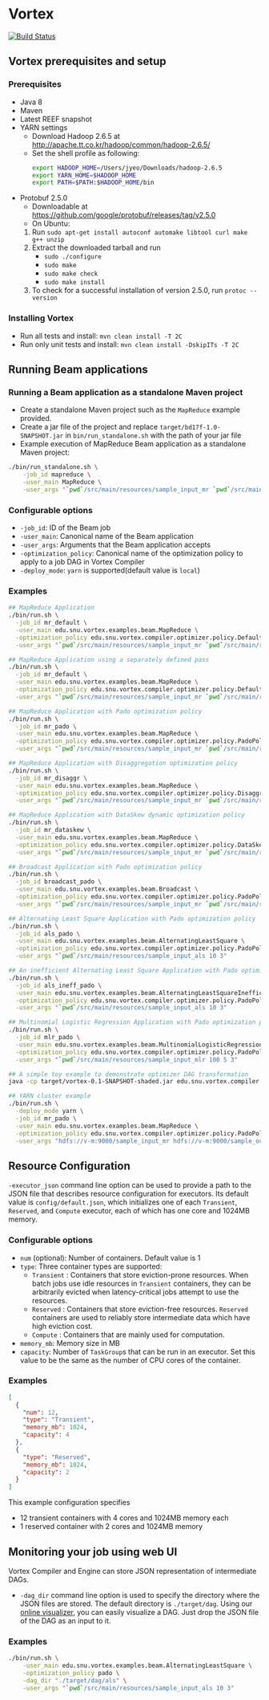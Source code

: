 # Vortex 
[![Build Status](https://cmsbuild.snu.ac.kr/buildStatus/icon?job=Vortex-master)](https://cmsbuild.snu.ac.kr/job/Vortex-master/)

## Vortex prerequisites and setup

### Prerequisites
* Java 8
* Maven
* Latest REEF snapshot
* YARN settings
    * Download Hadoop 2.6.5 at http://apache.tt.co.kr/hadoop/common/hadoop-2.6.5/
    * Set the shell profile as following:
        ```bash
        export HADOOP_HOME=/Users/jyeo/Downloads/hadoop-2.6.5
        export YARN_HOME=$HADOOP_HOME
        export PATH=$PATH:$HADOOP_HOME/bin
        ```
* Protobuf 2.5.0
    * Downloadable at https://github.com/google/protobuf/releases/tag/v2.5.0
    * On Ubuntu:
    1. Run `sudo apt-get install autoconf automake libtool curl make g++ unzip`
    2. Extract the downloaded tarball and run
        * `sudo ./configure`
        * `sudo make`
        * `sudo make check`
        * `sudo make install`
    3. To check for a successful installation of version 2.5.0, run `protoc --version`

### Installing Vortex
* Run all tests and install: `mvn clean install -T 2C`
* Run only unit tests and install: `mvn clean install -DskipITs -T 2C`

## Running Beam applications
### Running a Beam application as a standalone Maven project
* Create a standalone Maven project such as the `MapReduce` example provided.
* Create a jar file of the project and replace `target/bd17f-1.0-SNAPSHOT.jar` in `bin/run_standalone.sh` with the path of your jar file
* Example execution of MapReduce Beam application as a standalone Maven project:
```bash
./bin/run_standalone.sh \
	-job_id mapreduce \
	-user_main MapReduce \
	-user_args "`pwd`/src/main/resources/sample_input_mr `pwd`/src/main/resources/sample_output"
```
### Configurable options
* `-job_id`: ID of the Beam job
* `-user_main`: Canonical name of the Beam application
* `-user_args`: Arguments that the Beam application accepts
* `-optimization_policy`: Canonical name of the optimization policy to apply to a job DAG in Vortex Compiler
* `-deploy_mode`: `yarn` is supported(default value is `local`)

### Examples
```bash
## MapReduce Application
./bin/run.sh \
  -job_id mr_default \
  -user_main edu.snu.vortex.examples.beam.MapReduce \
  -optimization_policy edu.snu.vortex.compiler.optimizer.policy.DefaultPolicy \
  -user_args "`pwd`/src/main/resources/sample_input_mr `pwd`/src/main/resources/sample_output"

## MapReduce Application using a separately defined pass
./bin/run.sh \
  -job_id mr_default \
  -user_main edu.snu.vortex.examples.beam.MapReduce \
  -optimization_policy edu.snu.vortex.compiler.optimizer.policy.DefaultPolicyWithSeparatePass \
  -user_args "`pwd`/src/main/resources/sample_input_mr `pwd`/src/main/resources/sample_output"

## MapReduce Application with Pado optimization policy
./bin/run.sh \
  -job_id mr_pado \
  -user_main edu.snu.vortex.examples.beam.MapReduce \
  -optimization_policy edu.snu.vortex.compiler.optimizer.policy.PadoPolicy \
  -user_args "`pwd`/src/main/resources/sample_input_mr `pwd`/src/main/resources/sample_output"

## MapReduce Application with Disaggregation optimization policy
./bin/run.sh \
  -job_id mr_disaggr \
  -user_main edu.snu.vortex.examples.beam.MapReduce \
  -optimization_policy edu.snu.vortex.compiler.optimizer.policy.DisaggregationPolicy \
  -user_args "`pwd`/src/main/resources/sample_input_mr `pwd`/src/main/resources/sample_output"

## MapReduce Application with DataSkew dynamic optimization policy
./bin/run.sh \
  -job_id mr_dataskew \
  -user_main edu.snu.vortex.examples.beam.MapReduce \
  -optimization_policy edu.snu.vortex.compiler.optimizer.policy.DataSkewPolicy \
  -user_args "`pwd`/src/main/resources/sample_input_mr `pwd`/src/main/resources/sample_output"

## Broadcast Application with Pado optimization policy
./bin/run.sh \
  -job_id broadcast_pado \
  -user_main edu.snu.vortex.examples.beam.Broadcast \
  -optimization_policy edu.snu.vortex.compiler.optimizer.policy.PadoPolicy \
  -user_args "`pwd`/src/main/resources/sample_input_mr `pwd`/src/main/resources/sample_output"

## Alternating Least Square Application with Pado optimization policy
./bin/run.sh \
  -job_id als_pado \
  -user_main edu.snu.vortex.examples.beam.AlternatingLeastSquare \
  -optimization_policy edu.snu.vortex.compiler.optimizer.policy.PadoPolicy \
  -user_args "`pwd`/src/main/resources/sample_input_als 10 3"

## An inefficient Alternating Least Square Application with Pado optimization policy (to show optimizer functionalities)
./bin/run.sh \
  -job_id als_ineff_pado \
  -user_main edu.snu.vortex.examples.beam.AlternatingLeastSquareInefficient \
  -optimization_policy edu.snu.vortex.compiler.optimizer.policy.PadoPolicy \
  -user_args "`pwd`/src/main/resources/sample_input_als 10 3"

## Multinomial Logistic Regression Application with Pado optimization policy
./bin/run.sh \
  -job_id mlr_pado \
  -user_main edu.snu.vortex.examples.beam.MultinomialLogisticRegression \
  -optimization_policy edu.snu.vortex.compiler.optimizer.policy.PadoPolicy \
  -user_args "`pwd`/src/main/resources/sample_input_mlr 100 5 3"

## A simple toy example to demonstrate optimizer DAG transformation
java -cp target/vortex-0.1-SNAPSHOT-shaded.jar edu.snu.vortex.compiler.optimizer.examples.MapReduceDisaggregationOptimization

## YARN cluster example
./bin/run.sh \
  -deploy_mode yarn \
  -job_id mr_pado \
  -user_main edu.snu.vortex.examples.beam.MapReduce \
  -optimization_policy edu.snu.vortex.compiler.optimizer.policy.PadoPolicy \
  -user_args "hdfs://v-m:9000/sample_input_mr hdfs://v-m:9000/sample_output_mr"
```

## Resource Configuration
`-executor_json` command line option can be used to provide a path to the JSON file that describes resource configuration for executors. Its default value is `config/default.json`, which initializes one of each `Transient`, `Reserved`, and `Compute` executor, each of which has one core and 1024MB memory.

### Configurable options
* `num` (optional): Number of containers. Default value is 1
* `type`:  Three container types are supported:
	* `Transient` : Containers that store eviction-prone resources. When batch jobs use idle resources in `Transient` containers, they can be arbitrarily evicted when latency-critical jobs attempt to use the resources.
	* `Reserved` : Containers that store eviction-free resources. `Reserved` containers are used to reliably store intermediate data which have high eviction cost.
	* `Compute` : Containers that are mainly used for computation.
* `memory_mb`: Memory size in MB
* `capacity`: Number of `TaskGroup`s that can be run in an executor. Set this value to be the same as the number of CPU cores of the container.

### Examples
```json
[
  {
    "num": 12,
    "type": "Transient",
    "memory_mb": 1024,
    "capacity": 4
  },
  {
    "type": "Reserved",
    "memory_mb": 1024,
    "capacity": 2
  }
]
```

This example configuration specifies
* 12 transient containers with 4 cores and 1024MB memory each
* 1 reserved container with 2 cores and 1024MB memory

## Monitoring your job using web UI
Vortex Compiler and Engine can store JSON representation of intermediate DAGs.
* `-dag_dir` command line option is used to specify the directory where the JSON files are stored. The default directory is `./target/dag`.
Using our [online visualizer](https://service.jangho.kr/vortex-dag/), you can easily visualize a DAG. Just drop the JSON file of the DAG as an input to it.

### Examples
```bash
./bin/run.sh \
    -user_main edu.snu.vortex.examples.beam.AlternatingLeastSquare \
    -optimization_policy pado \
    -dag_dir "./target/dag/als" \
    -user_args "`pwd`/src/main/resources/sample_input_als 10 3"
```